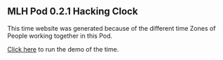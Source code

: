 ## MLH Pod 0.2.1 Hacking Clock

This time website was generated because of the different time Zones of People working together in this Pod.

[Click here]() to run the demo of the time.